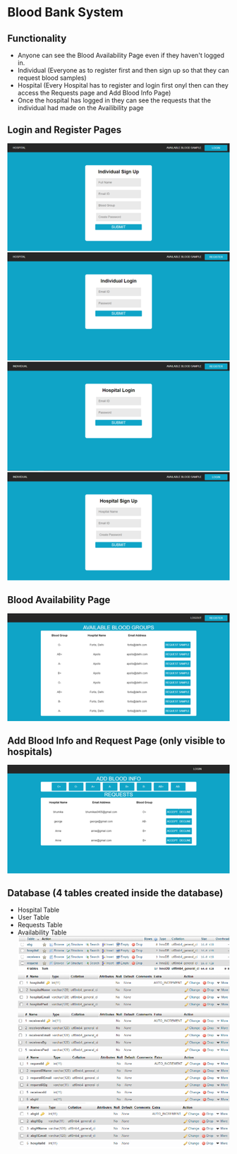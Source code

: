 # Blood Bank System
## Functionality
* Anyone can see the Blood Availability Page even if they haven't logged in. 
* Individual (Everyone as to register first and then sign up so that they can request blood samples)
* Hospital (Every Hospital has to register and login first onyl then can they access the Requests page and Add Blood Info Page)
* Once the hospital has logged in they can see the requests that the individual had made on the Availibility page

## Login and Register Pages    
![image](https://github.com/schmithvillers/blood-bank-system/blob/main/images/Screenshot%20(13).png)
![image](https://github.com/schmithvillers/blood-bank-system/blob/main/images/Screenshot%20(14).png)
![image](https://github.com/schmithvillers/blood-bank-system/blob/main/images/Screenshot%20(15).png)
![image](https://github.com/schmithvillers/blood-bank-system/blob/main/images/Screenshot%20(16).png)
## Blood Availability Page    
![image](https://github.com/schmithvillers/blood-bank-system/blob/main/images/Screenshot%20(17).png)
## Add Blood Info and Request Page (only visible to hospitals)
![image](https://github.com/schmithvillers/blood-bank-system/blob/main/images/Screenshot%20(18).png)
## Database (4 tables created inside the database)    
* Hospital Table
* User Table
* Requests Table
* Availability Table
![image](https://github.com/schmithvillers/blood-bank-system/blob/main/images/Screenshot%20(19).png)
![image](https://github.com/schmithvillers/blood-bank-system/blob/main/images/Screenshot%20(21).png)
![image](https://github.com/schmithvillers/blood-bank-system/blob/main/images/Screenshot%20(22).png)
![image](https://github.com/schmithvillers/blood-bank-system/blob/main/images/Screenshot%20(23).png)
![image](https://github.com/schmithvillers/blood-bank-system/blob/main/images/Screenshot%20(24).png)

